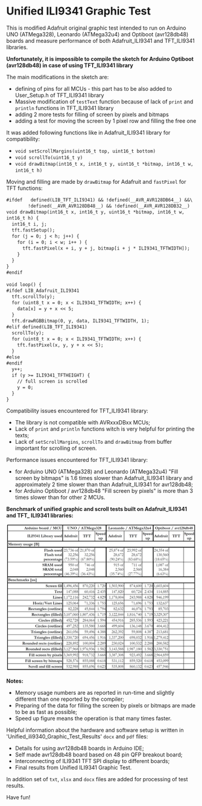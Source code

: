 # Unified ILI9341 Graphic Test

This is modified Adafruit original graphic test intended to run on Arduino UNO (ATMega328), Leonardo (ATMega32u4) and Optiboot (avr128db48) boards and measure performance of both Adafruit\_ILI9341 and TFT\_ILI9341 libraries.

**Unfortunately, it is impossible to compile the sketch for Arduino Optiboot (avr128db48) in case of using TFT\_ILI9341 library**

The main modifications in the sketch are:

 * defining of pins for all MCUs - this part has to be also added to User_Setup.h of TFT\_ILI9341 library
 * Massive modification of `testText` function because of lack of `print` and `println` functions in TFT\_ILI9341 library  
 * adding 2 more tests for filling of screen by pixels and bitmaps
 * adding a test for moving the screen by 1 pixel row and filling the free one

It was added following functions like in Adafruit\_ILI9341 library for compatibility:

 * `void setScrollMargins(uint16_t top, uint16_t bottom)`
 * `void scrollTo(uint16_t y)`
 * `void drawBitmap(int16_t x, int16_t y, uint16_t *bitmap, int16_t w, int16_t h)`


Moving and filling are made by `drawBitmap` for Adafruit and `fastPixel` for TFT functions:


    #ifdef 	 defined(LIB_TFT_ILI9341) && !defined(__AVR_AVR128DB64__) &&\
			!defined(__AVR_AVR128DB48__) && !defined(__AVR_AVR128DB32__)
	void drawBitmap(int16_t x, int16_t y, uint16_t *bitmap, int16_t w, int16_t h) {
	  int16_t i, j;
	  tft.fastSetup();
	  for (j = 0; j < h; j++) {
	    for (i = 0; i < w; i++ ) {
	      tft.fastPixel(x + i, y + j, bitmap[i + j * ILI9341_TFTWIDTH]);
	    }
	  }
	}
	#endif
	
	void loop() {
	#ifdef LIB_Adafruit_ILI9341
	  tft.scrollTo(y);
	  for (uint8_t x = 0; x < ILI9341_TFTWIDTH; x++) {
	    data[x] = y + x << 5;
	  }
	  tft.drawRGBBitmap(0, y, data, ILI9341_TFTWIDTH, 1);
	#elif defined(LIB_TFT_ILI9341)
	  scrollTo(y);
	  for (uint8_t x = 0; x < ILI9341_TFTWIDTH; x++) {
	    tft.fastPixel(x, y, y + x << 5);
	  }
	#else
	#endif
	  y++;
	  if (y >= ILI9341_TFTHEIGHT) {
	    // full screen is scrolled
	    y = 0;
	  }
	}

Compatibility issues encountered for TFT\_ILI9341 library:

 * The library is not compatible with AVRxxxDBxx MCUs;
 * Lack of `print` and `println` functions witch is very helpful for printing the texts;
 * Lack of `setScrollMargins`, `scrollTo` and `drawBitmap` from buffer important for scrolling of screen.

Performance issues encountered for TFT\_ILI9341 library: 

 * for Arduino UNO (ATMega328) and Leonardo (ATMega32u4) "Fill screen by bitmaps" is 1.6 times slower than Adafruit_ILI9341 library and approximately 2 time slower than than Adafruit_ILI9341 for avr128db48;
 * for Arduino Optiboot / avr128db48 "Fill screen by pixels" is more than 3 times slower than for other 2 MCUs.

**Benchmark of unified graphic and scroll tests built on Adafruit_ILI9341 and TFT_ ILI9341 libraries:**

![image](UniedTestResuls.jpg)

**Notes:**

 * Memory usage numbers are as reported in run-time and slightly different than one reported by the compiler;
 * Preparing of the data for filling the screen by pixels or bitmaps are made to be as fast as possible;
 * Speed up figure means the operation is that many times faster.

Helpful information about the hardware and software setup is written in 'Unified_ili9340_Graphic_Test_Results' `docx` and `pdf` files:

 * Details for using avr128db48 boards in Arduino IDE;   
 * Self made avr128db48 board based on 48 pin QFP breakout board;
 * Interconnecting of ILI9341 TFT SPI display to different boards;
 * Final results from Unified ILI9341 Graphic Test.

In addition set of `txt`, `xlsx` and `docx` files are added for processing of test results. 

Have fun!